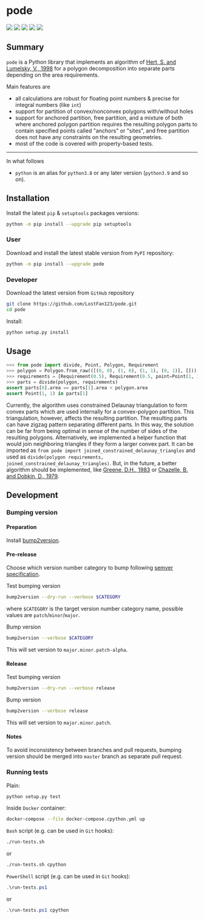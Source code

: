 pode
===========


[![](https://travis-ci.org/LostFan123/pode.svg?branch=master)](https://travis-ci.org/LostFan123/pode "Travis CI")
[![](https://dev.azure.com/skorobogatov/pode/_apis/build/status/LostFan123.pode?branchName=master)](https://dev.azure.com/skorobogatov/pode/_build/latest?definitionId=2&branchName=master "Azure Pipelines")
[![](https://codecov.io/gh/LostFan123/pode/branch/master/graph/badge.svg)](https://codecov.io/gh/LostFan123/pode "Codecov")
[![](https://img.shields.io/github/license/LostFan123/pode.svg)](https://github.com/LostFan123/pode/blob/master/LICENSE "License")
[![](https://badge.fury.io/py/pode.svg)](https://badge.fury.io/py/pode "PyPI")

Summary
-------

`pode` is a Python library that implements an algorithm of 
[Hert, S. and Lumelsky, V., 1998](https://www.worldscientific.com/doi/abs/10.1142/S0218195998000230)
for a polygon decomposition into separate parts depending on the area 
requirements.

Main features are
- all calculations are robust for floating point numbers
& precise for integral numbers (like `int`)
- support for partition of convex/nonconvex polygons with/without holes
- support for anchored partition, free partition, and a mixture of both 
where anchored polygon partition requires the resulting polygon parts to 
contain specified points called "anchors" or "sites", and free partition does 
not have any constraints on the resulting geometries. 
- most of the code is covered with property-based tests.
---

In what follows
- `python` is an alias for `python3.8` or any later
version (`python3.9` and so on).

Installation
------------

Install the latest `pip` & `setuptools` packages versions:
  ```bash
  python -m pip install --upgrade pip setuptools
  ```

### User

Download and install the latest stable version from `PyPI` repository:
  ```bash
  python -m pip install --upgrade pode
  ```

### Developer

Download the latest version from `GitHub` repository
```bash
git clone https://github.com/LostFan123/pode.git
cd pode
```

Install:
  ```bash
  python setup.py install
  ```

Usage
-----
```python
>>> from pode import divide, Point, Polygon, Requirement
>>> polygon = Polygon.from_raw(([(0, 0), (1, 0), (1, 1), (0, 1)], []))
>>> requirements = [Requirement(0.5), Requirement(0.5, point=Point(1, 1))]
>>> parts = divide(polygon, requirements)
assert parts[0].area == parts[1].area < polygon.area
assert Point(1, 1) in parts[1]
```
Currently, the algorithm uses constrained Delaunay triangulation to form convex 
parts which are used internally for a convex-polygon partition.
This triangulation, however, affects the resulting partition. The resulting 
parts can have zigzag pattern separating different parts. In this way, the 
solution can be far from being optimal in sense of the number of sides of the
resulting polygons. Alternatively, we implemented a helper function that would 
join neighboring triangles if they form a larger convex part. It can be 
imported as `from pode import joined_constrained_delaunay_triangles` and used
as `divide(polygon requirements, joined_constrained_delaunay_triangles)`. But, 
in the future, a better algorithm should be implemented, like 
[Greene, D.H., 1983](https://www.goodreads.com/book/show/477772.Advances_in_Computing_Research_Volume_1) 
or [Chazelle, B. and Dobkin, D., 1979](https://dl.acm.org/doi/abs/10.1145/800135.804396).


Development
-----------

### Bumping version

#### Preparation

Install
[bump2version](https://github.com/c4urself/bump2version#installation).

#### Pre-release

Choose which version number category to bump following [semver
specification](http://semver.org/).

Test bumping version
```bash
bump2version --dry-run --verbose $CATEGORY
```

where `$CATEGORY` is the target version number category name, possible
values are `patch`/`minor`/`major`.

Bump version
```bash
bump2version --verbose $CATEGORY
```

This will set version to `major.minor.patch-alpha`. 

#### Release

Test bumping version
```bash
bump2version --dry-run --verbose release
```

Bump version
```bash
bump2version --verbose release
```

This will set version to `major.minor.patch`.

#### Notes

To avoid inconsistency between branches and pull requests,
bumping version should be merged into `master` branch 
as separate pull request.

### Running tests

Plain:
  ```bash
  python setup.py test
  ```

Inside `Docker` container:
  ```bash
  docker-compose --file docker-compose.cpython.yml up
  ```

`Bash` script (e.g. can be used in `Git` hooks):
  ```bash
  ./run-tests.sh
  ```
  or
  ```bash
  ./run-tests.sh cpython
  ```

`PowerShell` script (e.g. can be used in `Git` hooks):
  ```powershell
  .\run-tests.ps1
  ```
  or
  ```powershell
  .\run-tests.ps1 cpython
  ```

